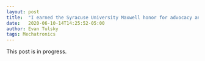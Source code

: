 ```yaml
---
layout: post
title:  "I earned the Syracuse University Maxwell honor for advocacy and development of a concussion sensor in contact sports"
date:   2020-06-10-14T14:25:52-05:00
author: Evan Tulsky
tags: Mechatronics
---
```


This post is in progress. 
